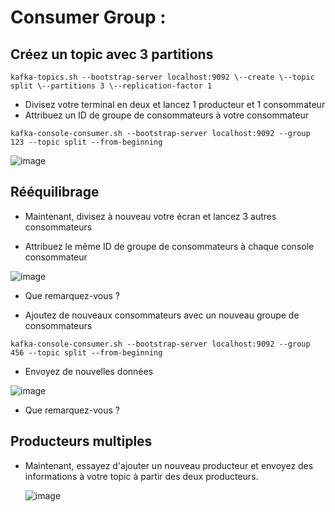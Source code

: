 # **Consumer Group :** 
## **Créez un topic avec 3 partitions**
```
kafka-topics.sh --bootstrap-server localhost:9092 \--create \--topic split \--partitions 3 \--replication-factor 1
```
- Divisez votre terminal en deux et lancez 1 producteur et 1 consommateur
- Attribuez un ID de groupe de consommateurs à votre consommateur
```
kafka-console-consumer.sh --bootstrap-server localhost:9092 --group 123 --topic split --from-beginning
```

![image](https://github.com/zineb-kplr/Kafka-Workshops-FR/assets/123749462/b18db1d0-f08f-478c-b922-c1b803c193cc)


## **Rééquilibrage**
- Maintenant, divisez à nouveau votre écran et lancez 3 autres consommateurs

- Attribuez le même ID de groupe de consommateurs à chaque console consommateur

![image](https://github.com/zineb-kplr/Kafka-Workshops-FR/assets/123749462/d95b6dcc-6c37-4202-a29e-781294ec9ed2)

- Que remarquez-vous ?

- Ajoutez de nouveaux consommateurs avec un nouveau groupe de consommateurs
```
kafka-console-consumer.sh --bootstrap-server localhost:9092 --group 456 --topic split --from-beginning
```
- Envoyez de nouvelles données

![image](https://github.com/zineb-kplr/Kafka-Workshops-FR/assets/123749462/88acaa77-a0fb-48fe-94ca-6b15423f4616)

- Que remarquez-vous ?
## **Producteurs multiples**
- Maintenant, essayez d'ajouter un nouveau producteur et envoyez des informations à votre topic à partir des deux producteurs.

  ![image](https://github.com/zineb-kplr/Kafka-Workshops-FR/assets/123749462/bab413db-e5a2-4b91-9182-f6629196c4e5)

